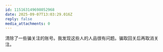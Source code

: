 ```yaml
---
id: 115163149698052968
date: 2025-09-07T13:03:29.016Z
reply: false
media_attachments: 0
---
```


<p>清除了一些骗关注的账号。我发现这些人的人品很有问题。骗取回关后再取消关注。</p>
